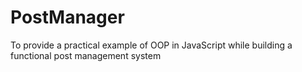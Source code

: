 # PostManager
To provide a practical example of OOP in JavaScript while building a functional post management system
